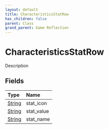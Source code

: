 ```yaml
---
layout: default
title: CharacteristicsStatRow
has_children: false
parent: Class
grand_parent: Game Reflection
---
```

# CharacteristicsStatRow
Description 

## Fields

| Type | Name |
|:----------|:--------------|
| [String](/riftbreaker-wiki/docs/game-reflection/components/string/) | stat_icon |
| [String](/riftbreaker-wiki/docs/game-reflection/components/string/) | stat_value |
| [String](/riftbreaker-wiki/docs/game-reflection/components/string/) | stat_name |

